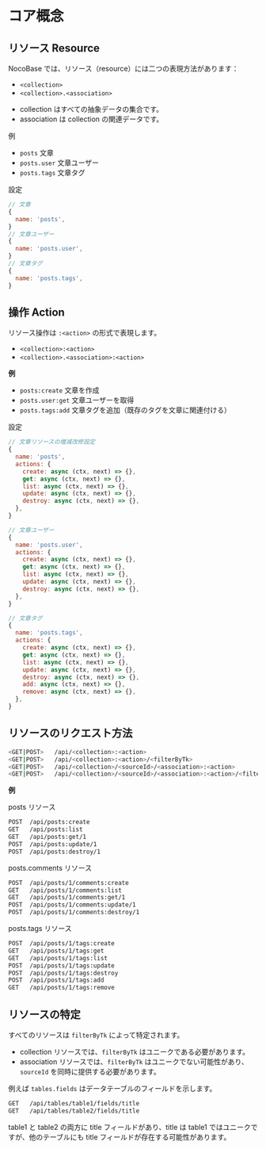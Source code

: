 # コア概念

## リソース Resource

NocoBase では、リソース（resource）には二つの表現方法があります：

- `<collection>`
- `<collection>.<association>`

<Alert>

- collection はすべての抽象データの集合です。
- association は collection の関連データです。

</Alert>

例

- `posts` 文章
- `posts.user` 文章ユーザー
- `posts.tags` 文章タグ

設定

```js
// 文章
{
  name: 'posts',
}
// 文章ユーザー
{
  name: 'posts.user',
}
// 文章タグ
{
  name: 'posts.tags',
}
```

## 操作 Action

リソース操作は `:<action>` の形式で表現します。

- `<collection>:<action>`
- `<collection>.<association>:<action>`

**例**

- `posts:create` 文章を作成
- `posts.user:get` 文章ユーザーを取得
- `posts.tags:add` 文章タグを追加（既存のタグを文章に関連付ける）

設定

```js
// 文章リソースの増減改修設定
{
  name: 'posts',
  actions: {
    create: async (ctx, next) => {},
    get: async (ctx, next) => {},
    list: async (ctx, next) => {},
    update: async (ctx, next) => {},
    destroy: async (ctx, next) => {},
  },
}

// 文章ユーザー
{
  name: 'posts.user',
  actions: {
    create: async (ctx, next) => {},
    get: async (ctx, next) => {},
    list: async (ctx, next) => {},
    update: async (ctx, next) => {},
    destroy: async (ctx, next) => {},
  },
}

// 文章タグ
{
  name: 'posts.tags',
  actions: {
    create: async (ctx, next) => {},
    get: async (ctx, next) => {},
    list: async (ctx, next) => {},
    update: async (ctx, next) => {},
    destroy: async (ctx, next) => {},
    add: async (ctx, next) => {},
    remove: async (ctx, next) => {},
  },
}
```

## リソースのリクエスト方法

```bash
<GET|POST>   /api/<collection>:<action>
<GET|POST>   /api/<collection>:<action>/<filterByTk>
<GET|POST>   /api/<collection>/<sourceId>/<association>:<action>
<GET|POST>   /api/<collection>/<sourceId>/<association>:<action>/<filterByTk>
```

**例**

posts リソース

```bash
POST  /api/posts:create
GET   /api/posts:list
GET   /api/posts:get/1
POST  /api/posts:update/1
POST  /api/posts:destroy/1
```

posts.comments リソース

```bash
POST  /api/posts/1/comments:create
GET   /api/posts/1/comments:list
GET   /api/posts/1/comments:get/1
POST  /api/posts/1/comments:update/1
POST  /api/posts/1/comments:destroy/1
```

posts.tags リソース

```bash
POST  /api/posts/1/tags:create
GET   /api/posts/1/tags:get
GET   /api/posts/1/tags:list
POST  /api/posts/1/tags:update
POST  /api/posts/1/tags:destroy
POST  /api/posts/1/tags:add
GET   /api/posts/1/tags:remove
```

## リソースの特定

すべてのリソースは `filterByTk` によって特定されます。

- collection リソースでは、`filterByTk` はユニークである必要があります。
- association リソースでは、`filterByTk` はユニークでない可能性があり、`sourceId` を同時に提供する必要があります。

例えば `tables.fields` はデータテーブルのフィールドを示します。

```bash
GET   /api/tables/table1/fields/title
GET   /api/tables/table2/fields/title
```

table1 と table2 の両方に title フィールドがあり、title は table1 ではユニークですが、他のテーブルにも title フィールドが存在する可能性があります。

